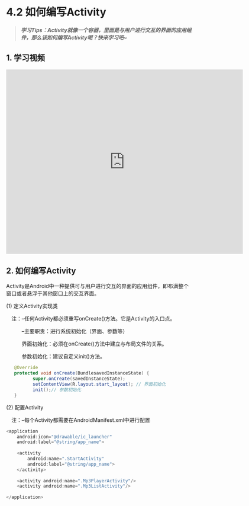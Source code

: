 # 4.2 如何编写Activity

>##### 学习Tips：Activity就像一个容器，里面是与用户进行交互的界面的应用组件，那么该如何编写Activity呢？快来学习吧~

## 1. 学习视频

<iframe frameborder="0" width="640" height="498" src="https://v.qq.com/iframe/player.html?vid=z0180bhmznp&tiny=0&auto=0" allowfullscreen></iframe>

## 2. 如何编写Activity

Activity是Android中一种提供可与用户进行交互的界面的应用组件，即布满整个窗口或者悬浮于其他窗口上的交互界面。

(1) 定义Activity实现类

　注：–任何Activity都必须重写onCreate()方法。它是Activity的入口点。

　　　–主要职责：进行系统初始化（界面、参数等）
   
 　　　界面初始化：必须在onCreate()方法中建立与布局文件的关系。
    
　　　参数初始化：建议自定义init()方法。

 ```Java
    @Override
    protected void onCreate(BundlesavedInstanceState) {
           super.onCreate(savedInstanceState);
           setContentView(R.layout.start_layout); // 界面初始化
           init();// 参数初始化
    }
 ```
 
 (2) 配置Activity
 
 　注：–每个Activity都需要在AndroidManifest.xml中进行配置
  
 ```Java
 <application
     android:icon="@drawable/ic_launcher"
     android:label="@string/app_name">
     
     <activity
         android:name=".StartActivity"
         android:label="@string/app_name">
     </activity>
        
     <activity android:name=".Mp3PlayerActivity"/>
     <activity android:name=".Mp3ListActivity"/>
     
</application>
 ```